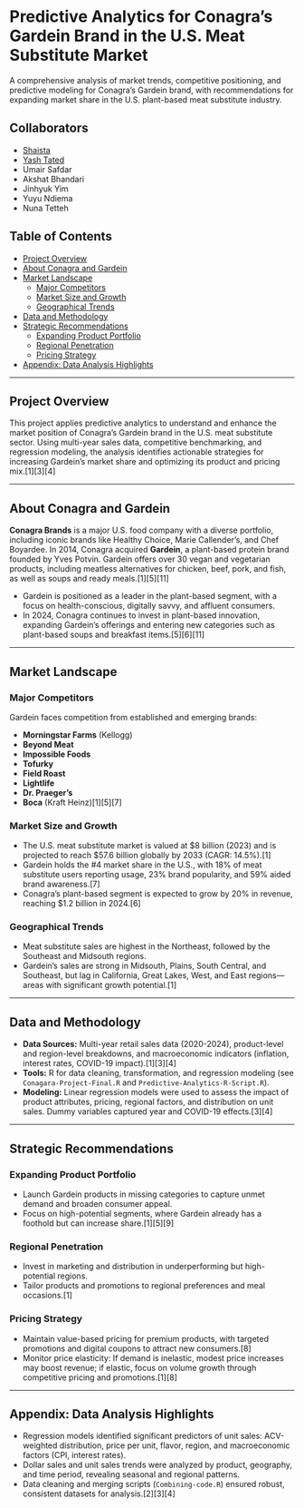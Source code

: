 # Predictive Analytics for Conagra’s Gardein Brand in the U.S. Meat Substitute Market

A comprehensive analysis of market trends, competitive positioning, and predictive modeling for Conagra’s Gardein brand, with recommendations for expanding market share in the U.S. plant-based meat substitute industry.

## Collaborators
- [Shaista](https://github.com/AShaista)
- [Yash Tated](https://github.com/Yashtated) 
- Umair Safdar
- Akshat Bhandari
- Jinhyuk Yim
- Yuyu Ndiema
- Nuna Tetteh
  

## Table of Contents

- [Project Overview](#project-overview)
- [About Conagra and Gardein](#about-conagra-and-gardein)
- [Market Landscape](#market-landscape)
  - [Major Competitors](#major-competitors)
  - [Market Size and Growth](#market-size-and-growth)
  - [Geographical Trends](#geographical-trends)
- [Data and Methodology](#data-and-methodology)
- [Strategic Recommendations](#strategic-recommendations)
  - [Expanding Product Portfolio](#expanding-product-portfolio)
  - [Regional Penetration](#regional-penetration)
  - [Pricing Strategy](#pricing-strategy)
- [Appendix: Data Analysis Highlights](#appendix-data-analysis-highlights)


---

## Project Overview

This project applies predictive analytics to understand and enhance the market position of Conagra’s Gardein brand in the U.S. meat substitute sector. Using multi-year sales data, competitive benchmarking, and regression modeling, the analysis identifies actionable strategies for increasing Gardein’s market share and optimizing its product and pricing mix.[1][3][4]

---

## About Conagra and Gardein

**Conagra Brands** is a major U.S. food company with a diverse portfolio, including iconic brands like Healthy Choice, Marie Callender’s, and Chef Boyardee. In 2014, Conagra acquired **Gardein**, a plant-based protein brand founded by Yves Potvin. Gardein offers over 30 vegan and vegetarian products, including meatless alternatives for chicken, beef, pork, and fish, as well as soups and ready meals.[1][5][11]

- Gardein is positioned as a leader in the plant-based segment, with a focus on health-conscious, digitally savvy, and affluent consumers.
- In 2024, Conagra continues to invest in plant-based innovation, expanding Gardein’s offerings and entering new categories such as plant-based soups and breakfast items.[5][6][11]

---

## Market Landscape

### Major Competitors

Gardein faces competition from established and emerging brands:

- **Morningstar Farms** (Kellogg)
- **Beyond Meat**
- **Impossible Foods**
- **Tofurky**
- **Field Roast**
- **Lightlife**
- **Dr. Praeger’s**
- **Boca** (Kraft Heinz)[1][5][7]

### Market Size and Growth

- The U.S. meat substitute market is valued at $8 billion (2023) and is projected to reach $57.6 billion globally by 2033 (CAGR: 14.5%).[1]
- Gardein holds the #4 market share in the U.S., with 18% of meat substitute users reporting usage, 23% brand popularity, and 59% aided brand awareness.[7]
- Conagra’s plant-based segment is expected to grow by 20% in revenue, reaching $1.2 billion in 2024.[6]

### Geographical Trends

- Meat substitute sales are highest in the Northeast, followed by the Southeast and Midsouth regions.
- Gardein’s sales are strong in Midsouth, Plains, South Central, and Southeast, but lag in California, Great Lakes, West, and East regions—areas with significant growth potential.[1]

---

## Data and Methodology

- **Data Sources:** Multi-year retail sales data (2020-2024), product-level and region-level breakdowns, and macroeconomic indicators (inflation, interest rates, COVID-19 impact).[1][3][4]
- **Tools:** R for data cleaning, transformation, and regression modeling (see `Conagara-Project-Final.R` and `Predictive-Analytics-R-Script.R`).
- **Modeling:** Linear regression models were used to assess the impact of product attributes, pricing, regional factors, and distribution on unit sales. Dummy variables captured year and COVID-19 effects.[3][4]

---

## Strategic Recommendations

### Expanding Product Portfolio

- Launch Gardein products in missing categories to capture unmet demand and broaden consumer appeal.
- Focus on high-potential segments, where Gardein already has a foothold but can increase share.[1][5][9]

### Regional Penetration

- Invest in marketing and distribution in underperforming but high-potential regions.
- Tailor products and promotions to regional preferences and meal occasions.[1]

### Pricing Strategy

- Maintain value-based pricing for premium products, with targeted promotions and digital coupons to attract new consumers.[8]
- Monitor price elasticity: If demand is inelastic, modest price increases may boost revenue; if elastic, focus on volume growth through competitive pricing and promotions.[1][8]

---

## Appendix: Data Analysis Highlights

- Regression models identified significant predictors of unit sales: ACV-weighted distribution, price per unit, flavor, region, and macroeconomic factors (CPI, interest rates).
- Dollar sales and unit sales trends were analyzed by product, geography, and time period, revealing seasonal and regional patterns.
- Data cleaning and merging scripts (`Combining-code.R`) ensured robust, consistent datasets for analysis.[2][3][4]




